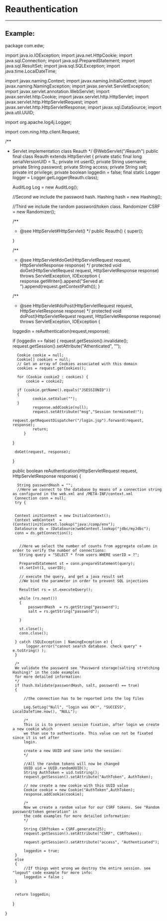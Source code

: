# Reauthentication 
-------

## Example:


package com.edw;

import java.io.IOException;
import java.net.HttpCookie;
import java.sql.Connection;
import java.sql.PreparedStatement;
import java.sql.ResultSet;
import java.sql.SQLException;
import java.time.LocalDateTime;

import javax.naming.Context;
import javax.naming.InitialContext;
import javax.naming.NamingException;
import javax.servlet.ServletException;
import javax.servlet.annotation.WebServlet;
import javax.servlet.http.Cookie;
import javax.servlet.http.HttpServlet;
import javax.servlet.http.HttpServletRequest;
import javax.servlet.http.HttpServletResponse;
import javax.sql.DataSource;
import java.util.UUID;

import org.apache.log4j.Logger;

import com.ning.http.client.Request;

/**
 * Servlet implementation class Reauth
 */
@WebServlet("/Reauth")
public final class Reauth extends HttpServlet {
	private static final long serialVersionUID = 1L;
	private int userID; 
	private String username; 
	private String password; 
	private String access; 
	private String salt; 
	private int privilege; 
	private boolean loggedin = false;
	final static Logger logger = Logger.getLogger(Reauth.class);
       
	 AuditLog Log = new AuditLog();

     //Second we include the password hash.
     Hashing hash = new Hashing();

     //Third we include the random password/token class.
     Randomizer CSRF = new Randomizer();
     
    /**
     * @see HttpServlet#HttpServlet()
     */
    public Reauth() {
        super();

    }

	/**
	 * @see HttpServlet#doGet(HttpServletRequest request, HttpServletResponse response)
	 */
	protected void doGet(HttpServletRequest request, HttpServletResponse response) throws ServletException, IOException {
		response.getWriter().append("Served at: ").append(request.getContextPath());
	}

	/**
	 * @see HttpServlet#doPost(HttpServletRequest request, HttpServletResponse response)
	 */
	protected void doPost(HttpServletRequest request, HttpServletResponse response) throws ServletException, IOException {
	
	loggedin = reAuthentication(request,response);
	
	if (loggedin == false)
	{
		request.getSession().invalidate();
		request.getSession().setAttribute("Athenticated", "");
		
		 Cookie cookie = null;
   	  	 Cookie[] cookies = null;
         // Get an array of Cookies associated with this domain
         cookies = request.getCookies();
             
         for (Cookie cookie2 : cookies) {
             cookie = cookie2;
             
         if (cookie.getName().equals("JSESSIONID"))
         {        	 
       		 	cookie.setValue("");
         }         
        	    response.addCookie(null);
        		request.setAttribute("msg","Session terminated!");
        		request.getRequestDispatcher("/login.jsp").forward(request, response);
     		    return;
        	}
	}
		
		doGet(request, response);
	}
	
	public boolean reAuthentication(HttpServletRequest request, HttpServletResponse response)
    {
		
		 
         String passwordHash = "";
		 //Here we connect to the database by means of a connection string as configured in the web.xml and /META-INF/context.xml 
		Connection conn = null;
	    try {
		
		
		Context initContext = new InitialContext();
		Context webContext  = (Context)initContext.lookup("java:/comp/env");
		DataSource ds = (DataSource)webContext.lookup("jdbc/myJdbc");
		conn = ds.getConnection();	
		

		  //Here we select the number of counts from aggregate column in order to verify the number of connections:
	      String query = "SELECT * from users WHERE userID = ?";
	   
	      PreparedStatement st = conn.prepareStatement(query);
	      st.setInt(1, userID);
	      
	      // execute the query, and get a java result set
	      //We bind the parameter in order to prevent SQL injections

	      ResultSet rs = st.executeQuery();
	      
	      while (rs.next())
	      {
	    	  passwordHash  = rs.getString("password");
	    	  salt = rs.getString("password");
	
	      }
	      
	      st.close();
	      conn.close();
	    
		} catch (SQLException | NamingException e) {
			 logger.error("cannot search database. check query" + e.toString() );
		}
	    
	    /*
        We validate the password see "Password storage(salting stretching Hashing)" in the code examples
        for more detailed information:
        */
        if (hash.Validate(passwordHash, salt, password) == true)
        {
        	
        	//the connection has to be reported into the log files
        	
            Log.SetLog("Null", "login was OK!", "SUCCESS", LocalDateTime.now(), "NULL");

            /*
            This is is to prevent session fixation, after login we create a new cookie which
            we than use to authenticate. This value can not be fixated since it is set after 
            login.

            create a new UUID and save into the session:
            */
      
            //All the random tokens will now be changed
            UUID uid = UUID.randomUUID();          
            String AuthToken = uid.toString();
            request.getSession().setAttribute("AuthToken", AuthToken);
            
            // now create a new cookie with this UUID value
            Cookie cookie = new Cookie("AuthToken",AuthToken);
            response.addCookie(cookie);

            /*
            Now we create a random value for our CSRF tokens. See "Random password/token generation" in
            the code examples for more detailed information:
            */
            
            String CSRftoken = CSRF.generate(25);
            request.getSession().setAttribute("CSRF", CSRftoken);
            
            request.getSession().setAttribute("access", "Authenticated");

            loggedin = true;
        }
        else
        {
            //If things went wrong we destroy the entire session. see "logout" code example for more info:
        	loggedin = false ;
        }
          	    
		
		return loggedin;
		
    }

}
